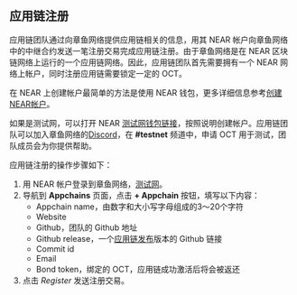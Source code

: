 ## 应用链注册

应用链团队通过向章鱼网络提供应用链相关的信息，用其 NEAR 帐户向章鱼网络中的中继合约发送一笔注册交易完成应用链注册。由于章鱼网络是在 NEAR 区块链网络上运行的一个应用链网络。因此，应用链团队首先需要拥有一个 NEAR 网络上帐户，同时注册应用链需要锁定一定的 OCT。

在 NEAR 上创建帐户最简单的方法是使用 NEAR 钱包，更多详细信息参考[创建NEAR帐户](https://docs.near.org/docs/develop/basics/create-account)。

如果是测试网，可以打开 NEAR [测试网钱包链接](https://wallet.testnet.near.org)，按照说明创建帐户。应用链团队可以加入章鱼网络的[Discord](https://discord.gg/6GTJBkZA9Q)，在 **#testnet** 频道中，申请 OCT 用于测试，团队成员会为你提供帮助。

应用链注册的操作步骤如下：

1. 用 NEAR 帐户登录到章鱼网络，[测试网](https://testnet.oct.network/)。
2. 导航到 **Appchains** 页面，点击 **+ Appchain** 按钮，填写以下内容：
    * Appchain name，由数字和大小写字母组成的3～20个字符
    * Website
    * Github，团队的 Github 地址
    * Github release，一个[应用链发布](./release.md)版本的 Github 链接
    * Commit id
    * Email
    * Bond token，绑定的 OCT，应用链成功激活后将会被返还
3. 点击 *Register* 发送注册交易。